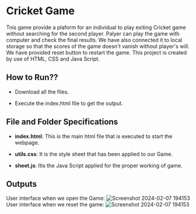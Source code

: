 # Cricket Game
Tnis game provide a plaform for an individual to play exiting Cricket game without searching for the second player. Palyer can play the game with computer and check the final results. We have also connected it to local storage so that the scores of the game doesn't vanish without player's will. We have provided reset button to restart the game.
This project is created by use of HTML, CSS and Java Script.

## How to Run??
* Download all the files. 

* Execute the index.html file to get the output.

## File and Folder Specifications

* **index.html**: This is the main html file that is executed to start the webpage.

* **utils.css**: It is the style sheet that has been applied to our Game.

* **sheet.js**: Itis the Java Script applied for the proper working of game.

## Outputs
User interface when we open the Game:
![Screenshot 2024-02-07 194153](https://github.com/Kanika-1404/Cricket-Game/assets/140299493/7b4888bc-0ca5-4ce3-979d-282fe11135b3)
User interface when we reset the game:
![Screenshot 2024-02-07 194153](https://github.com/Kanika-1404/Cricket-Game/assets/140299493/d43ec13e-cbd7-40ae-b5b5-c4b3615f37f6)
